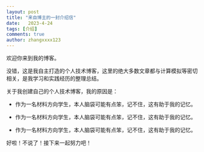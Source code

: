 ```yaml
---
layout: post
title: "来自博主的一封介绍信"
date:   2023-4-24
tags: [介绍]
comments: true
author: zhangxxxx123
---
```


欢迎你来到我的博客。

<!-- more -->

没错，这是我自主打造的个人技术博客，这里的绝大多数文章都与计算模拟等密切相关，是我学习和实践经历的整理总结。

关于我创建自己的个人技术博客，我的原因是：

- 作为一名材料方向学生，本人脑袋可能有点笨，记不住，这有助于我的记忆。

- 作为一名材料方向学生，本人脑袋可能有点笨，记不住，这有助于我的记忆。

- 作为一名材料方向学生，本人脑袋可能有点笨，记不住，这有助于我的记忆。

好啦！不说了！接下来一起努力吧！
